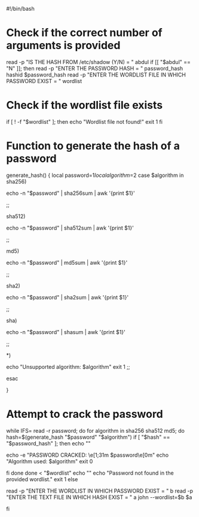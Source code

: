 #!/bin/bash 
 
# Check if the correct number of arguments is provided 
 
read -p "IS THE HASH FROM /etc/shadow (Y/N) = " abdul
if [[ "$abdul" == "N" ]]; then 
read -p "ENTER THE PASSWORD HASH = " password_hash hashid $password_hash 
read -p "ENTER THE WORDLIST FILE IN WHICH PASSWORD EXIST = " wordlist 
 
# Check if the wordlist file exists 
if [ ! -f "$wordlist" ]; then 
echo "Wordlist file not found!" 
exit 1 
fi 
 
# Function to generate the hash of a password 
generate_hash() { 
local password=$1 
local algorithm=$2 
case $algorithm in 
sha256) 
 
echo -n "$password" | sha256sum | awk '{print $1}' 
 
;; 
 
sha512) 
 
echo -n "$password" | sha512sum | awk '{print $1}' 
 
;; 
 
md5) 
 
echo -n "$password" | md5sum | awk '{print $1}' 
 
;; 
 
sha2) 
 
echo -n "$password" | sha2sum | awk '{print $1}' 
 
;; 
 
sha) 
 
echo -n "$password" | shasum | awk '{print $1}' 
 
;; 
 
*) 
 
echo "Unsupported algorithm: $algorithm" 
exit 1 
;; 
 
esac 
 
} 
 
# Attempt to crack the password 
while IFS= read -r password; do 
for algorithm in sha256 sha512 md5; do 
hash=$(generate_hash "$password" "$algorithm") 
if [ "$hash" == "$password_hash" ]; then 
echo "" 
 
echo -e "PASSWORD CRACKED: \e[1;31m $password\e[0m" 
echo "Algorithm used: $algorithm" 
exit 0 
 
fi 
done 
done < "$wordlist" 
echo "" 
echo "Password not found in the provided wordlist." 
exit 1 
else 
 
read -p "ENTER THE WORDLIST IN WHICH PASSWORD EXIST = " b 
read -p "ENTER THE TEXT FILE IN WHICH HASH EXIST = " a 
john --wordlist=$b $a 
 
fi

